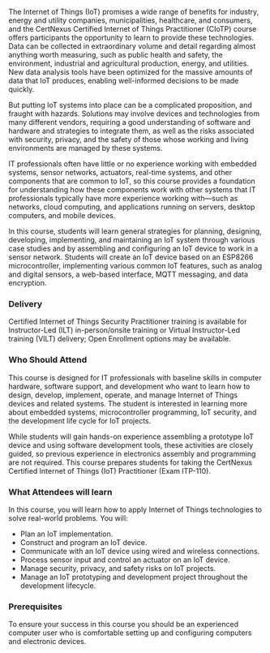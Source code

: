 <!-- CIoTP-->


The Internet of Things (IoT) promises a wide range of benefits for industry, energy and utility companies, municipalities, healthcare, and consumers, and the CertNexus Certified Internet of Things Practitioner (CIoTP) course offers participants the opportunity to learn to provide these technologies. Data can be collected in extraordinary volume and detail regarding almost anything worth measuring, such as public health and safety, the environment, industrial and agricultural production, energy, and utilities. New data analysis tools have been optimized for the massive amounts of data that IoT produces, enabling well-informed decisions to be made quickly.

But putting IoT systems into place can be a complicated proposition, and fraught with hazards. Solutions may involve devices and technologies from many different vendors, requiring a good understanding of software and hardware and strategies to integrate them, as well as the risks associated with security, privacy, and the safety of those whose working and living environments are managed by these systems.

IT professionals often have little or no experience working with embedded systems, sensor networks, actuators, real-time systems, and other components that are common to IoT, so this course provides a foundation for understanding how these components work with other systems that IT professionals typically have more experience working with—such as networks, cloud computing, and applications running on servers, desktop computers, and mobile devices.

In this course, students will learn general strategies for planning, designing, developing, implementing, and maintaining an IoT system through various case studies and by assembling and configuring an IoT device to work in a sensor network. Students will create an IoT device based on an ESP8266 microcontroller, implementing various common IoT features, such as analog and digital sensors, a web-based interface, MQTT messaging, and data encryption.

### Delivery

 Certified Internet of Things Security Practitioner training is available for Instructor-Led (ILT) in-person/onsite training or Virtual Instructor-Led training (VILT) delivery; Open Enrollment options may be available.


### Who Should Attend

This course is designed for IT professionals with baseline skills in computer hardware, software support, and development who want to learn how to design, develop, implement, operate, and manage Internet of Things devices and related systems. The student is interested in learning more about embedded systems, microcontroller programming, IoT security, and the development life cycle for IoT projects.

While students will gain hands-on experience assembling a prototype IoT device and using software development tools, these activities are closely guided, so previous experience in electronics assembly and programming are not required. This course prepares students for taking the CertNexus Certified Internet of Things (IoT) Practitioner (Exam ITP-110).


### What Attendees will learn

In this course, you will learn how to apply Internet of Things technologies to solve real-world problems. You will:

- Plan an IoT implementation.
- Construct and program an IoT device.
- Communicate with an IoT device using wired and wireless connections.
- Process sensor input and control an actuator on an IoT device.
- Manage security, privacy, and safety risks on IoT projects.
- Manage an IoT prototyping and development project throughout the development lifecycle.

### Prerequisites

To ensure your success in this course you should be an experienced computer user who is comfortable setting up and configuring computers and electronic devices.
